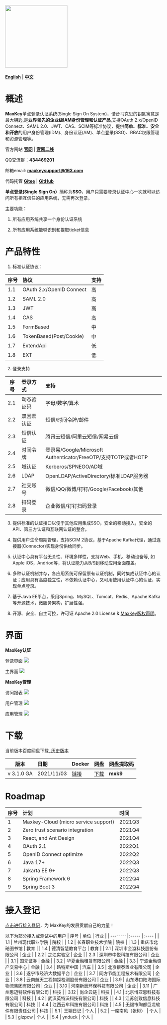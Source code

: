 # <img src="images/logo_maxkey.png?raw=true"  width="200px"   alt=""/>


<a href="README_en.md" target="_blank"><b>English</b></a>  |  <a href="README_zh.md" target="_blank"><b>中文</b></a>

# 概述

<b>MaxKey</b>单点登录认证系统(Single Sign On System)，谐音马克思的钥匙寓意是最大钥匙,是<b>业界领先的企业级IAM身份管理和认证产品</b>,支持OAuth 2.x/OpenID Connect、SAML 2.0、JWT、CAS、SCIM等标准协议，提供<b>简单、标准、安全和开放</b>的用户身份管理(IDM)、身份认证(AM)、单点登录(SSO)、RBAC权限管理和资源管理等。

官方网站  <a href="https://www.maxkey.top" target="_blank"><b>官网</b></a> |  <a href="https://maxkeytop.gitee.io" target="_blank"><b>官网二线</b></a>

QQ交流群：<b>434469201</b> 

邮箱email: <b>maxkeysupport@163.com</b>

代码托管 <a href="https://gitee.com/dromara/MaxKey" target="_blank"><b>Gitee</b></a> | <a href="https://github.com/dromara/MaxKey" target="_blank"><b>GitHub</b></a>

 
<b>单点登录(Single Sign On）</b>简称为<b>SSO</b>，用户只需要登录认证中心一次就可以访问所有相互信任的应用系统，无需再次登录。
  
主要功能： 

1) 所有应用系统共享一个身份认证系统

2) 所有应用系统能够识别和提取ticket信息
 
 
# 产品特性

1.  标准认证协议：

| 序号    | 协议    |  支持   |
| --------| :-----  | :----   |
| 1.1     | OAuth 2.x/OpenID Connect    	|  高  |
| 1.2     | SAML 2.0                    	|  高  |
| 1.3     | JWT                         	|  高  |
| 1.4     | CAS                         	|  高  |
| 1.5     | FormBased                  		|  中  |
| 1.6     | TokenBased(Post/Cookie)     	|  中  |
| 1.7     | ExtendApi                   	|  低  |
| 1.8     | EXT                         	|  低  |

2. 登录支持

| 序号    | 登录方式      |   支持  |
| --------| :-----      | :----   |
| 2.1     | 动态验证码  | 字母/数字/算术   | 
| 2.2     | 双因素认证  | 短信/时间令牌/邮件 | 
| 2.3     | 短信认证    | 腾讯云短信/阿里云短信/网易云信  |
| 2.4     | 时间令牌    | 登录易/Google/Microsoft Authenticator/FreeOTP/支持TOTP或者HOTP |
| 2.5     | 域认证         | Kerberos/SPNEGO/AD域 |
| 2.6     | LDAP        | OpenLDAP/ActiveDirectory/标准LDAP服务器 |
| 2.7     | 社交账号    | 微信/QQ/微博/钉钉/Google/Facebook/其他  | 
| 2.8     | 扫码登录    | 企业微信/钉钉扫码登录  | 


3. 提供标准的认证接口以便于其他应用集成SSO，安全的移动接入，安全的API、第三方认证和互联网认证的整合。

4. 提供用户生命周期管理，支持SCIM 2协议，基于Apache Kafka代理，通过连接器(Connector)实现身份供给同步。

5. 认证中心具有平台无关性、环境多样性，支持Web、手机、移动设备等, 如Apple iOS，Andriod等，将认证能力从B/S到移动应用全面覆盖。

6. 多种认证机制并存，各应用系统可保留原有认证机制，同时集成认证中心的认证；应用具有高度独立性，不依赖认证中心，又可用使用认证中心的认证，实现单点登录。

7. 基于Java EE平台，采用Spring、MySQL、Tomcat、Redis、Apache Kafka等开源技术，微服务架构，扩展性强。  

8. 开源、安全、自主可控，许可证 Apache 2.0 License & <a href="https://maxkey.top/zh/about/licenses.html" target="_blank">MaxKey版权声明</a>。 


# 界面

**MaxKey认证**

登录界面
<img src="images/maxkey_login.png?raw=true"/>

主界面
<img src="images/maxkey_index.png?raw=true"/>

**MaxKey管理**

访问报表
<img src="images/maxkey_mgt_rpt.png?raw=true"/>

用户管理
<img src="images/maxkey_mgt_users.png?raw=true"/>

应用管理
<img src="images/maxkey_mgt_apps.png?raw=true"/>


# 下载

当前版本百度网盘下载,<a href="https://maxkey.top/zh/about/download.html" target="_blank"> 历史版本</a>

| 版本    | 日期    |  Docker      |  网盘      |  网盘提取码  |
| --------| :-----  | :----        | :----      | :----        |
| v 3.1.0 GA | 2021/11/03    |<a href="https://hub.docker.com/u/maxkeytop" target="_blank">链接</a>  |  <a href="https://pan.baidu.com/s/19_waeSGXN7k-0lK9O8uxng" target="_blank">下载</a>  |  **mxk9**  |


# Roadmap

| 序号    | 计划    |  时间  |
| --------| :-----  | :----  |
| 1     | Maxkey-Cloud (micro service support)                      |  2021Q3  |
| 2     | Zero trust scenario integration                           |  2021Q4  |
| 3     | React, and Ant Design                                     |  2021Q4  |
| 4     | OAuth 2.1                                                 |  2022Q1  |
| 5     | OpenID Connect optimize                                   |  2022Q2  |
| 6     | Java 17+                                                  |  2022Q3  |
| 7     | Jakarta EE 9+                                             |  2022Q3  |
| 8     | Spring Framework 6                                        |  2022Q4  |
| 9     | Spring Boot 3                                             |  2022Q4  |


# 接入登记

<a href="https://gitee.com/dromara/MaxKey/issues/I2BNRZ" target="_blank"> 点击进行接入登记</a>，为 MaxKey的发展贡献自己的力量！


以下为部分接入或测试中的用户
| 序号    | 单位    |  行业   |
| --------| :-----  | :----   |
| 1.1     | 兰州现代职业学院                            |  院校  |
| 1.2     | 长春职业技术学院                            |  院校  |
| 1.3     | 重庆市北碚图书馆                            |  教育  |
| 1.4     | 德清智慧教育平台                            |  教育  |
| 2.1     | 深圳市金溢科技股份有限公司                  |  企业  |
| 2.2     | 之江实验室                                  |  企业  |
| 2.3     | 深圳市中悦科技有限公司                      |  企业  |
| 3.1     | 国元证券                                    |  金融  |
| 3.2     | 华夏金融租赁有限公司                        |  金融  |
| 3.3     | 宁波金融资产交易中心                        |  金融  |
| 3.4     | 路特斯中国                                  |  汽车  |
| 3.5     | 北京银泰置业有限公司                        |  企业  |
| 3.6     | 遂宁市经济大数据平台                        |  企业  |
| 3.7     | 同方节能工程技术有限公司                    |  企业  |
| 3.8     | 云南航天工程物探检测股份有限公司            |  企业  |
| 3.9     | 山东港口陆海国际物流集团有限公司            |  企业  |
| 3.10    | 河南新辰环保科技有限公司                    |  企业  |
| 3.11    | 广州思迈特软件有限公司                      |  科技  |
| 3.12    | 尚企云链                                    |  科技  |
| 4.1     | 北京博亚思科技有限公司                      |  科技  |
| 4.2     | 武汉英特沃科技有限公司                      |  科技  |
| 4.3     | 江苏创致信息科技有限公司                    |  科技  |
| 4.4     | 江西云车科技有限公司                        |  科技  |
| 4.5     | 无锡市陶都巨龙软件有限责任公司              |  科技  |
| 5.1     | 王朔日记                                    |  个人  |
| 5.2     | 一席南风（张彬）                            |  个人  |
| 5.3     | glzpcw                                      |  个人  |
| 5.4     | ynduck                                      |  个人  |

